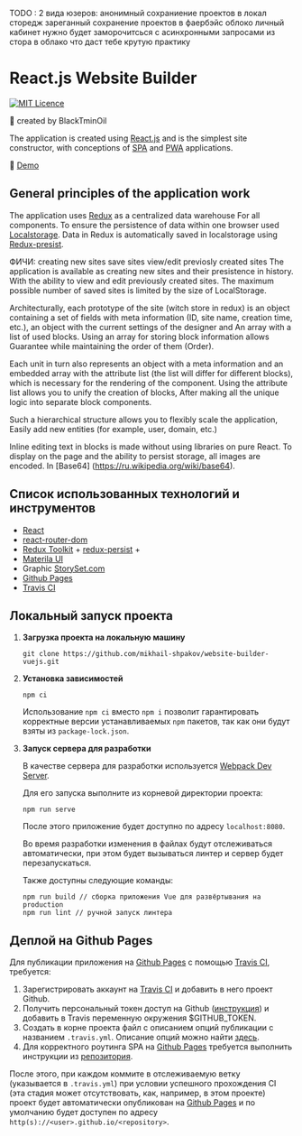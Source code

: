 ТОDO :
2 вида юзеров:
   анонимный 
      сохраниение проектов в локал сторедж
   зареганный
      сохранение проектов в фаербэйс облоко
      личный кабинет
нужно будет заморочитсься с асинхронными запросами из стора 
в облако что даст тебе крутую практику


# React.js Website Builder
[![MIT Licence](https://badges.frapsoft.com/os/mit/mit.svg?v=103)](https://opensource.org/licenses/mit-license.php)

:black_heart: created by BlackTminOil
 
The application is created using [React.js](https://vuejs.org/)
and is the simplest site constructor, with conceptions of
[SPA](https://wikipedia.org/wiki/%D0%9E%D0%B4%D0%BD%D0%BE%D1%81%D1%82%D1%80%D0%B0%D0)
and [PWA](https://web.dev/progressive-web-appsis/) applications. 

:tada: [Demo](https://github.io/website-builder-react/)

## <a name="architecture"></a>General principles of the application work

The application uses [Redux](https://vuex.vuejs.org/) as a centralized data warehouse
For all components. To ensure the persistence of data within one browser used
[Localstorage](https://developer.mozilla.org/ru/docs/web/api/window/localstorage).
Data in Redux is automatically saved in localstorage using
[Redux-presist](https://github.com/robinvdvleten/vuex-persistedstate).

ФИЧИ:
  creating new sites
  save sites
  view/edit previosly created sites
The application is available as creating new sites and their presistence in history.
With the ability to view and edit previously created sites.
The maximum possible number of saved sites is limited by the size of LocalStorage.

Architecturally, each prototype of the site (witch store in redux) is an object containing a set of fields
with meta information (ID, site name, creation time, etc.), an object with the current settings of the designer and
An array with a list of used blocks. Using an array for storing block information allows
Guarantee while maintaining the order of them (Order).

Each unit in turn also represents an object with a meta information
and an embedded array with the attribute list (the list will differ for different blocks),
which is necessary for the rendering of the component.
Using the attribute list allows you to unify the creation of blocks,
After making all the unique logic into separate block components.

Such a hierarchical structure allows you to flexibly scale the application,
Easily add new entities (for example, user, domain, etc.)

Inline editing text in blocks is made without using libraries on pure React.
To display on the page and the ability to persist storage, all images are encoded.
In [Base64] (https://ru.wikipedia.org/wiki/base64).

## <a name="tools"></a>Список использованных технологий и инструментов

- [React](https://Reactjs.org/)
- [react-router-dom](https://router.Reactjs.org/)
- [Redux Toolkit](https://Reactx.Reactjs.org/) +
[redux-persist](https://github.com/robinvdvleuten/Reactx-persistedstate) +
- [Materila UI](https://pugjs.org/api/getting-started.html)
- Graphic [StorySet.com](https://storyset.com/web)
- [Github Pages](https://pages.github.com/)
- [Travis CI](https://travis-ci.org/)

## <a name="dev"></a>Локальный запуск проекта

1. **Загрузка проекта на локальную машину**

    ```
    git clone https://github.com/mikhail-shpakov/website-builder-vuejs.git
    ```

2. **Установка зависимостей**

    ```
    npm ci
    ```

    Использование `npm ci` вместо `npm i` позволит гарантировать корректные версии устанавливаемых `npm` пакетов,
    так как они будут взяты из `package-lock.json`.  

3. **Запуск сервера для разработки**

    В качестве сервера для разработки используется
    [Webpack Dev Server](https://github.com/webpack/webpack-dev-server).

    Для его запуска выполните из корневой директории проекта:

    ```
    npm run serve
   ```

    После этого приложение будет доступно по адресу `localhost:8080`.

    Во время разработки изменения в файлах будут отслеживаться автоматически,
    при этом будет вызываться линтер и сервер будет перезапускаться.

    Также доступны следующие команды:

    ```
    npm run build // сборка приложения Vue для развёртывания на production
    npm run lint // ручной запуск линтера
    ```

## <a name="deploy"></a>Деплой на Github Pages

Для публикации приложения на [Github Pages](https://pages.github.com/)
с помощью [Travis CI](https://travis-ci.org/), требуется:
1. Зарегистрировать аккаунт на [Travis CI](https://travis-ci.org/) и добавить в него проект Github.
2. Получить персональный токен доступ на Github ([инструкция](https://help.github.com/en/github/authenticating-to-github/creating-a-personal-access-token-for-the-command-line)) 
и добавить в Travis переменную окружения $GITHUB_TOKEN.
3. Создать в корне проекта файл с описанием опций публикации с названием `.travis.yml`.
Описание опций можно найти [здесь](https://docs.travis-ci.com/user/deployment/pages/).
4. Для корректного роутинга SPA на [Github Pages](https://pages.github.com/)
требуется выполнить инструкции из [репозитория](https://github.com/rafgraph/spa-github-pages).

После этого, при каждом коммите в отслеживаемую ветку
(указывается в `.travis.yml`) при условии успешного прохождения CI
(эта стадия может отсутствовать, как, например, в этом проекте)
проект будет автоматически опубликован на [Github Pages](https://pages.github.com/)
и по умолчанию будет доступен по адресу `http(s)://<user>.github.io/<repository>`.
